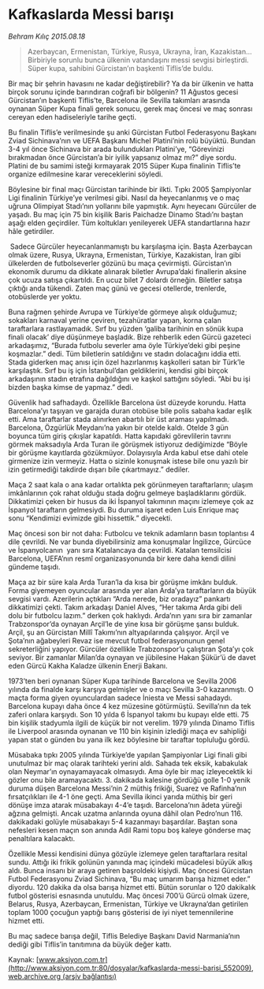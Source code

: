 # Kafkaslarda Messi barışı

*Behram Kılıç 2015.08.18*

<div class="pNewsDetailMainContent" itemprop="articleBody">
 <blockquote>
  <p>
   Azerbaycan, Ermenistan, Türkiye, Rusya, Ukrayna, İran, Kazakistan... Birbiriyle sorunlu bunca ülkenin vatandaşını messi sevgisi birleştirdi. Süper kupa, sahibini Gürcistan’ın başkenti Tiflis’de buldu.
  </p>
 </blockquote>
 <p>
  Bir maç bir şehrin havasını ne kadar değiştirebilir? Ya da bir ülkenin ve hatta birçok sorunu içinde barındıran coğrafi bir bölgenin? 11 Ağustos gecesi Gürcistan’ın başkenti Tiflis’te, Barcelona ile Sevilla takımları arasında oynanan Süper Kupa finali gerek sonucu, gerek maç öncesi ve maç sonrası cereyan eden hadiseleriyle tarihe geçti.
 </p>
 <p>
  Bu finalin Tiflis’e verilmesinde şu anki Gürcistan Futbol Federasyonu Başkanı Zviad Sichinava’nın ve UEFA Başkanı Michel Platini’nin rolü büyüktü. Bundan 3-4 yıl önce Sichinava bir arada bulundukları Platini’ye, “Görevinizi bırakmadan önce Gürcistan’a bir iyilik yapsanız olmaz mı?” diye sordu. Platini de bu samimi isteği kırmayarak 2015 Süper Kupa finalinin Tiflis’te organize edilmesine karar vereceklerini söyledi.
 </p>
 <p>
  Böylesine bir final maçı Gürcistan tarihinde bir ilkti. Tıpkı 2005 Şampiyonlar Ligi finalinin Türkiye’ye verilmesi gibi. Nasıl da heyecanlanmış ve o maç uğruna Olimpiyat Stadı’nın yollarını bile yapmıştık. Aynı heyecanı Gürcüler de yaşadı. Bu maç için 75 bin kişilik Baris Paichadze Dinamo Stadı’nı baştan aşağı elden geçirdiler. Tüm koltukları yenileyerek UEFA standartlarına hazır hâle getirdiler.
 </p>
 <p>
  <img alt="" src="http://web.archive.org/web/20150823055942im_/http://medya.aksiyon.com.tr//aksiyon/2015/08/18/570841.jpg "/>
  Sadece Gürcüler heyecanlanmamıştı bu karşılaşma için. Başta Azerbaycan olmak üzere, Rusya, Ukrayna, Ermenistan, Türkiye, Kazakistan, İran gibi ülkelerden de futbolseverler gözünü bu maça çevirmişti. Gürcistan’ın ekonomik durumu da dikkate alınarak biletler Avrupa’daki finallerin aksine çok ucuza satışa çıkartıldı. En ucuz bilet 7 dolardı örneğin. Biletler satışa çıktığı anda tükendi. Zaten maç günü ve gecesi otellerde, trenlerde, otobüslerde yer yoktu.
 </p>
 <p>
  Buna rağmen şehirde Avrupa ve Türkiye’de görmeye alışık olduğumuz; sokakları karnaval yerine çeviren, tezahüratlar yapan, korna çalan taraftarlara rastlayamadık. Sırf bu yüzden ‘galiba tarihinin en sönük kupa finali olacak’ diye düşünmeye başladık. Bize rehberlik eden Gürcü gazeteci arkadaşımız, “Burada futbolu severler ama öyle Türkiye’deki gibi peşine koşmazlar.” dedi. Tüm biletlerin satıldığını ve stadın dolacağını iddia etti. Stada giderken maç anısı için özel hazırlanmış kaşkolleri satan bir Türk’le karşılaştık. Sırf bu iş için İstanbul’dan geldiklerini, kendisi gibi birçok arkadaşının stadın etrafına dağıldığını ve kaşkol sattığını söyledi. “Abi bu işi bizden başka kimse de yapmaz.” dedi.
 </p>
 <p>
  Güvenlik had safhadaydı. Özellikle Barcelona üst düzeyde korundu. Hatta Barcelona’yı taşıyan ve garajda duran otobüse bile polis sabaha kadar eşlik etti. Ama taraftarlar stada alınırken abartılı bir üst araması yapılmadı. Barcelona, Özgürlük Meydanı’na yakın bir otelde kaldı. Otelde 3 gün boyunca tüm giriş çıkışlar kapatıldı. Hatta kapıdaki görevlilerin tavrını görmek maksadıyla Arda Turan ile görüşmek istiyoruz dediğimizde “Böyle bir görüşme kayıtlarda gözükmüyor. Dolayısıyla Arda kabul etse dahi otele girmenize izin vermeyiz. Hatta o sizinle konuşmak istese bile onu yazılı bir izin getirmediği takdirde dışarı bile çıkartmayız.” dediler.
 </p>
 <p>
  Maça 2 saat kala o ana kadar ortalıkta pek görünmeyen taraftarların; ulaşım imkânlarının çok rahat olduğu stada doğru gelmeye başladıklarını gördük. Dikkatimizi çeken bir husus da iki İspanyol takımının maçını izlemeye çok az İspanyol taraftarın gelmesiydi. Bu duruma işaret eden Luis Enrique maç sonu “Kendimizi evimizde gibi hissettik.” diyecekti.
 </p>
 <p>
  Maç öncesi son bir not daha: Futbolcu ve teknik adamların basın toplantısı 4 dile çevrildi. Ne var bunda diyebilirsiniz ama konuşmalar İngilizce, Gürcüce ve İspanyolcanın  yanı sıra Katalancaya da çevrildi. Katalan temsilcisi Barcelona, UEFA’nın resmî organizasyonunda bir kere daha kendi dilini gündeme taşıdı.
 </p>
 <p>
  Maça az bir süre kala Arda Turan’la da kısa bir görüşme imkânı bulduk. Forma giyemeyen oyuncular arasında yer alan Arda’ya taraftarların da büyük sevgisi vardı. Azerilerin açtıkları “Arda nerede, biz oradayız” pankartı dikkatimizi çekti. Takım arkadaşı Daniel Alves, “Her takıma Arda gibi deli dolu bir futbolcu lazım.” derken çok haklıydı. Arda’nın yanı sıra bir zamanlar Trabzonspor’da oynayan Arçil’le de yine kısa bir görüşme şansı bulduk. Arçil, şu an Gürcistan Millî Takımı’nın altyapılarında çalışıyor. Arçil ve Şota’nın ağabeyleri Revaz ise mevcut futbol federasyonunun genel sekreterliğini yapıyor. Gürcüler özellikle Trabzonspor’u çalıştıran Şota’yı çok seviyor. Bir zamanlar Milan’da oynayan ve jübilesine Hakan Şükür’ü de davet eden Gürcü Kakha Kaladze ülkenin Enerji Bakanı.
 </p>
 <p>
  1973’ten beri oynanan Süper Kupa tarihinde Barcelona ve Sevilla 2006 yılında da finalde karşı karşıya gelmişler ve o maçı Sevilla 3-0 kazanmıştı. O maçta forma giyen oyunculardan sadece İniesta ve Messi sahadaydı. Barcelona kupayı daha önce 4 kez müzesine götürmüştü. Sevilla’nın da tek zaferi onlara karşıydı. Son 10 yılda 6 İspanyol takımı bu kupayı elde etti. 75 bin kişilik stadyumla ilgili de küçük bir not verelim. 1979 yılında Dinamo Tiflis ile Liverpool arasında oynanan ve 110 bin kişinin izlediği maça ev sahipliği yapan stat o günden bu yana ilk kez böylesine bir taraftar topluluğu gördü.
 </p>
 <p>
  Müsabaka tıpkı 2005 yılında Türkiye’de yapılan Şampiyonlar Ligi finali gibi unutulmaz bir maç olarak tarihteki yerini aldı. Sahada tek eksik, kabakulak olan Neymar’ın oynayamayacak olmasıydı. Ama öyle bir maç izleyecektik ki gözler onu bile aramayacaktı. 3. dakikada kalesine gördüğü golle 1-0 yenik duruma düşen Barcelona Messi’nin 2 müthiş frikiği, Suarez ve Rafinha’nın fırsatçılıkları ile 4-1 öne geçti. Ama Sevilla ikinci yarıda müthiş bir geri dönüşe imza atarak müsabakayı 4-4’e taşıdı. Barcelona’nın âdeta yüreği ağzına gelmişti. Ancak uzatma anlarında oyuna dâhil olan Pedro’nun 116. dakikadaki golüyle müsabakayı 5-4 kazanmayı başardılar. Baştan sona nefesleri kesen maçın son anında Adil Rami topu boş kaleye gönderse maç penaltılara kalacaktı.
 </p>
 <p>
  Özellikle Messi kendisini dünya gözüyle izlemeye gelen taraftarlara resital sundu. Attığı iki frikik golünün yanında maç içindeki mücadelesi büyük alkış aldı. Bunca insanı bir araya getiren başroldeki kişiydi. Maç öncesi Gürcistan Futbol Federasyonu Zviad Sichinava, “Bu maç umarım barışa hizmet eder.” diyordu. 120 dakika da olsa barışa hizmet etti. Bütün sorunlar o 120 dakikalık futbol gösterisi esnasında unutuldu. Maç öncesi 700’ü Gürcü olmak üzere, Belarus, Rusya, Azerbaycan, Ermenistan, Türkiye ve Ukrayna’dan getirilen toplam 1000 çocuğun yaptığı barış gösterisi de iyi niyet temennilerine hizmet etti.
 </p>
 <p>
  Bu maç sadece barışa değil, Tiflis Belediye Başkanı David Narmania’nın dediği gibi Tiflis’in tanıtımına da büyük değer kattı.
 </p>
</div>


Kaynak: [www.aksiyon.com.tr](http://www.aksiyon.com.tr:80/dosyalar/kafkaslarda-messi-barisi_552009), [web.archive.org (arşiv bağlantısı)](http://web.archive.org/web/20150823055942/http://www.aksiyon.com.tr:80/dosyalar/kafkaslarda-messi-barisi_552009)
